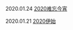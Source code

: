 2020.01.24  [2020难忘今宵](_posts/life/2020-01-01-2020-cant-forget.md)

2020.01.21  [2020伊始](_posts/life/2020-01-01-2020-start.md)
